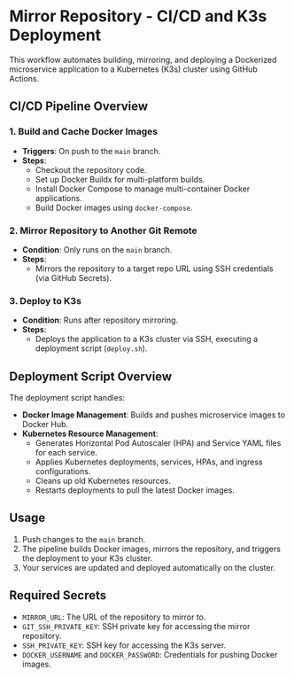 # Mirror Repository - CI/CD and K3s Deployment

This workflow automates building, mirroring, and deploying a Dockerized microservice application to a Kubernetes (K3s) cluster using GitHub Actions.

## CI/CD Pipeline Overview

### 1. **Build and Cache Docker Images**
- **Triggers**: On push to the `main` branch.
- **Steps**:
  - Checkout the repository code.
  - Set up Docker Buildx for multi-platform builds.
  - Install Docker Compose to manage multi-container Docker applications.
  - Build Docker images using `docker-compose`.

### 2. **Mirror Repository to Another Git Remote**
- **Condition**: Only runs on the `main` branch.
- **Steps**:
  - Mirrors the repository to a target repo URL using SSH credentials (via GitHub Secrets).

### 3. **Deploy to K3s**
- **Condition**: Runs after repository mirroring.
- **Steps**:
  - Deploys the application to a K3s cluster via SSH, executing a deployment script (`deploy.sh`).

## Deployment Script Overview

The deployment script handles:
- **Docker Image Management**: Builds and pushes microservice images to Docker Hub.
- **Kubernetes Resource Management**:
  - Generates Horizontal Pod Autoscaler (HPA) and Service YAML files for each service.
  - Applies Kubernetes deployments, services, HPAs, and ingress configurations.
  - Cleans up old Kubernetes resources.
  - Restarts deployments to pull the latest Docker images.

## Usage

1. Push changes to the `main` branch.
2. The pipeline builds Docker images, mirrors the repository, and triggers the deployment to your K3s cluster.
3. Your services are updated and deployed automatically on the cluster.

## Required Secrets

- `MIRROR_URL`: The URL of the repository to mirror to.
- `GIT_SSH_PRIVATE_KEY`: SSH private key for accessing the mirror repository.
- `SSH_PRIVATE_KEY`: SSH key for accessing the K3s server.
- `DOCKER_USERNAME` and `DOCKER_PASSWORD`: Credentials for pushing Docker images.
